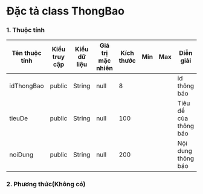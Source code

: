 # Đặc tả class ThongBao

### 1. Thuộc tính
| Tên thuộc tính | Kiểu truy cập | Kiểu dữ liệu | Giá trị mặc nhiên | Kích thước| Min | Max | Diễn giải |
|---|---|---|---|---|---|---|---|
| idThongBao | public | String | null | 8 | | | id thông báo|
| tieuDe | public | String | null | 100 | | | Tiêu đề của thông báo |
| noiDung | public | String | null | 200 | |  | Nội dung thông báo |

### 2. Phương thức(Không có)



  